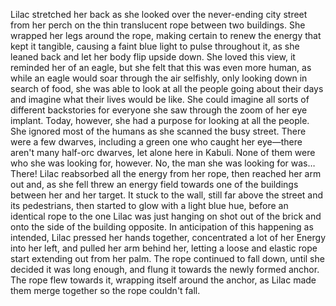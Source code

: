 Lilac stretched her back as she looked over the never-ending city street from her perch on the thin translucent rope between two buildings. She wrapped her legs around the rope, making certain to renew the energy that kept it tangible, causing a faint blue light to pulse throughout it, as she leaned back and let her body flip upside down. She loved this view, it reminded her of an eagle, but she felt that this was even more human, as while an eagle would soar through the air selfishly, only looking down in search of food, she was able to look at all the people going about their days and imagine what their lives would be like. She could imagine all sorts of different backstories for everyone she saw through the zoom of her eye implant. Today, however, she had a purpose for looking at all the people. She ignored most of the humans as she scanned the busy street. There were a few dwarves, including a green one who caught her eye—there aren't many half-orc dwarves, let alone here in Kabuli. None of them were who she was looking for, however. No, the man she was looking for was… There\! Lilac reabsorbed all the energy from her rope, then reached her arm out and, as she fell threw an energy field towards one of the buildings between her and her target. It stuck to the wall, still far above the street and its pedestrians, then started to glow with a light blue hue, before an identical rope to the one Lilac was just hanging on shot out of the brick and onto the side of the building opposite. In anticipation of this happening as intended, Lilac pressed her hands together, concentrated a lot of her Energy into her left, and pulled her arm behind her, letting a loose and elastic rope start extending out from her palm. The rope continued to fall down, until she decided it was long enough, and flung it towards the newly formed anchor. The rope flew towards it, wrapping itself around the anchor, as Lilac made them merge together so the rope couldn't fall.